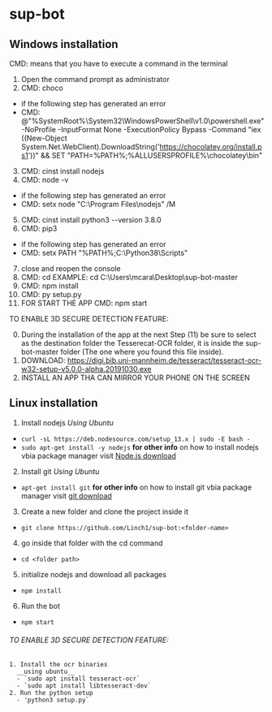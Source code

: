 # sup-bot

## Windows installation 

CMD: means that you have to execute a command in the terminal

1. Open the command prompt as administrator
2. CMD: choco
  - if the following step has generated an error 
  - CMD: @"%SystemRoot%\System32\WindowsPowerShell\v1.0\powershell.exe" -NoProfile -InputFormat None -ExecutionPolicy Bypass -Command "iex ((New-Object System.Net.WebClient).DownloadString('https://chocolatey.org/install.ps1'))" && SET "PATH=%PATH%;%ALLUSERSPROFILE%\chocolatey\bin"
3. CMD: cinst install nodejs
4. CMD: node -v
  - if the following step has generated an error 
  - CMD: setx node "C:\Program Files\nodejs" /M
5. CMD: cinst install python3 --version 3.8.0
6. CMD: pip3
  - if the following step has generated an error 
  - CMD: setx PATH "%PATH%;C:\Python38\Scripts"
7. close and reopen the console
8. CMD: cd <here you have to place the path to the folder of the bot that you installed>
   EXAMPLE: cd C:\Users\mcara\Desktop\sup-bot-master
9. CMD: npm install
10. CMD: py setup.py
11. FOR START THE APP CMD: npm start

TO ENABLE 3D SECURE DETECTION FEATURE:

0. During the installation of the app at the next Step (11) be sure to select as the destination folder the Tesserecat-OCR folder, it is inside the sup-bot-master folder (The one where you found this file inside).
1. DOWNLOAD: https://digi.bib.uni-mannheim.de/tesseract/tesseract-ocr-w32-setup-v5.0.0-alpha.20191030.exe
2. INSTALL AN APP THA CAN MIRROR YOUR PHONE ON THE SCREEN

## Linux installation 

1. Install nodejs
  _Using Ubuntu_
  - `curl -sL https://deb.nodesource.com/setup_13.x | sudo -E bash -`
  - `sudo apt-get install -y nodejs`
**for other info** on how to install nodejs vbia package manager visit [Node.js download](https://nodejs.org/en/download/package-manager/#debian-and-ubuntu-based-linux-distributions-enterprise-linux-fedora-and-snap-packages)
2. Install git 
  _Using Ubuntu_
  - `apt-get install git`
  **for other info** on how to install git vbia package manager visit [git download](https://git-scm.com/download/linux)
 
3. Create a new folder and clone the project inside it
  - `git clone https://github.com/Linch1/sup-bot:<folder-name>`

4. go inside that folder with the cd command
  - `cd <folder path>`

5. initialize nodejs and download all packages
 - `npm install`

6. Run the bot
  - `npm start`
  
  ###### TO ENABLE 3D SECURE DETECTION FEATURE:

    1. Install the ocr binaries
      __using ubuntu__
      - `sudo apt install tesseract-ocr`
      - `sudo apt install libtesseract-dev`
    2. Run the python setup
      - 'python3 setup.py`

